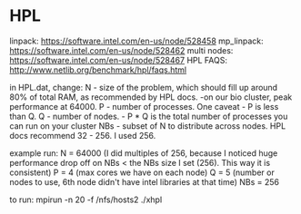 # HPL

linpack: https://software.intel.com/en-us/node/528458
mp_linpack: https://software.intel.com/en-us/node/528462
multi nodes: https://software.intel.com/en-us/node/528467
HPL FAQS: http://www.netlib.org/benchmark/hpl/faqs.html

in HPL.dat, change:
N - size of the problem, which should fill up around 80% of total RAM, as recommended by HPL docs.
	-on our bio cluster, peak performance at 64000.
P - number of processes. One caveat - P is less than Q.
Q - number of nodes. 
	- P * Q is the total number of processes you can run on your cluster
NBs - subset of N to distribute across nodes. HPL docs recommend 32 - 256. I used 256.

example run:
N = 64000 (I did multiples of 256, because I noticed huge performance drop off on NBs < the NBs size I set (256). This way it is consistent)
P = 4 (max cores we have on each node)
Q = 5 (number or nodes to use, 6th node didn't have intel libraries at that time)
NBs = 256

to run:
mpirun -n 20 -f /nfs/hosts2 ./xhpl

